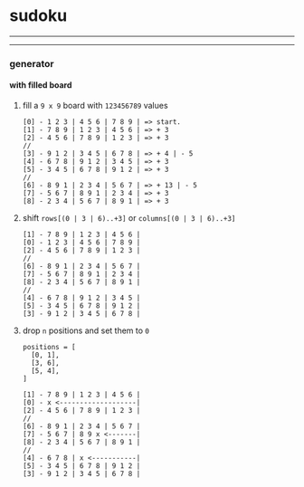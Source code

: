 # sudoku

---

---

### generator

#### with filled board

1.  fill a `9 x 9` board with `123456789` values

    ```
    [0] - 1 2 3 | 4 5 6 | 7 8 9 | => start.
    [1] - 7 8 9 | 1 2 3 | 4 5 6 | => + 3
    [2] - 4 5 6 | 7 8 9 | 1 2 3 | => + 3
    //
    [3] - 9 1 2 | 3 4 5 | 6 7 8 | => + 4 | - 5
    [4] - 6 7 8 | 9 1 2 | 3 4 5 | => + 3
    [5] - 3 4 5 | 6 7 8 | 9 1 2 | => + 3
    //
    [6] - 8 9 1 | 2 3 4 | 5 6 7 | => + 13 | - 5
    [7] - 5 6 7 | 8 9 1 | 2 3 4 | => + 3
    [8] - 2 3 4 | 5 6 7 | 8 9 1 | => + 3
    ```

2.  shift `rows[(0 | 3 | 6)..+3]` or `columns[(0 | 3 | 6)..+3]`

    ```
    [1] - 7 8 9 | 1 2 3 | 4 5 6 |
    [0] - 1 2 3 | 4 5 6 | 7 8 9 |
    [2] - 4 5 6 | 7 8 9 | 1 2 3 |
    //
    [6] - 8 9 1 | 2 3 4 | 5 6 7 |
    [7] - 5 6 7 | 8 9 1 | 2 3 4 |
    [8] - 2 3 4 | 5 6 7 | 8 9 1 |
    //
    [4] - 6 7 8 | 9 1 2 | 3 4 5 |
    [5] - 3 4 5 | 6 7 8 | 9 1 2 |
    [3] - 9 1 2 | 3 4 5 | 6 7 8 |
    ```

3.  drop `n` positions and set them to `0`

    ```
    positions = [
      [0, 1],
      [3, 6],
      [5, 4],
    ]

    [1] - 7 8 9 | 1 2 3 | 4 5 6 |
    [0] - x <-------------------|
    [2] - 4 5 6 | 7 8 9 | 1 2 3 |
    //
    [6] - 8 9 1 | 2 3 4 | 5 6 7 |
    [7] - 5 6 7 | 8 9 x <-------|
    [8] - 2 3 4 | 5 6 7 | 8 9 1 |
    //
    [4] - 6 7 8 | x <-----------|
    [5] - 3 4 5 | 6 7 8 | 9 1 2 |
    [3] - 9 1 2 | 3 4 5 | 6 7 8 |
    ```
